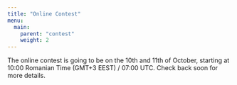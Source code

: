 ```yaml
---
title: "Online Contest"
menu:
  main:
    parent: "contest"
    weight: 2
---
```


The online contest is going to be on the 10th and 11th of October, starting at
10:00 Romanian Time (GMT+3 EEST) / 07:00 UTC. Check back soon for more details.
